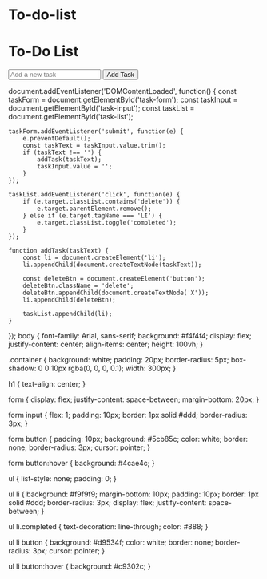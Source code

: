 # To-do-list
<!DOCTYPE html>
<html lang="en">
<head>
    <meta charset="UTF-8">
    <meta name="viewport" content="width=device-width, initial-scale=1.0">
    <title>To-Do List App</title>
    <link rel="stylesheet" href="styles.css">
</head>
<body>
    <div class="container">
        <h1>To-Do List</h1>
        <form id="task-form">
            <input type="text" id="task-input" placeholder="Add a new task">
            <button type="submit">Add Task</button>
        </form>
        <ul id="task-list"></ul>
    </div>
    <script src="script.js"></script>
</body>
</html>
document.addEventListener('DOMContentLoaded', function() {
    const taskForm = document.getElementById('task-form');
    const taskInput = document.getElementById('task-input');
    const taskList = document.getElementById('task-list');

    taskForm.addEventListener('submit', function(e) {
        e.preventDefault();
        const taskText = taskInput.value.trim();
        if (taskText !== '') {
            addTask(taskText);
            taskInput.value = '';
        }
    });

    taskList.addEventListener('click', function(e) {
        if (e.target.classList.contains('delete')) {
            e.target.parentElement.remove();
        } else if (e.target.tagName === 'LI') {
            e.target.classList.toggle('completed');
        }
    });

    function addTask(taskText) {
        const li = document.createElement('li');
        li.appendChild(document.createTextNode(taskText));

        const deleteBtn = document.createElement('button');
        deleteBtn.className = 'delete';
        deleteBtn.appendChild(document.createTextNode('X'));
        li.appendChild(deleteBtn);

        taskList.appendChild(li);
    }
});
body {
    font-family: Arial, sans-serif;
    background: #f4f4f4;
    display: flex;
    justify-content: center;
    align-items: center;
    height: 100vh;
}

.container {
    background: white;
    padding: 20px;
    border-radius: 5px;
    box-shadow: 0 0 10px rgba(0, 0, 0, 0.1);
    width: 300px;
}

h1 {
    text-align: center;
}

form {
    display: flex;
    justify-content: space-between;
    margin-bottom: 20px;
}

form input {
    flex: 1;
    padding: 10px;
    border: 1px solid #ddd;
    border-radius: 3px;
}

form button {
    padding: 10px;
    background: #5cb85c;
    color: white;
    border: none;
    border-radius: 3px;
    cursor: pointer;
}

form button:hover {
    background: #4cae4c;
}

ul {
    list-style: none;
    padding: 0;
}

ul li {
    background: #f9f9f9;
    margin-bottom: 10px;
    padding: 10px;
    border: 1px solid #ddd;
    border-radius: 3px;
    display: flex;
    justify-content: space-between;
}

ul li.completed {
    text-decoration: line-through;
    color: #888;
}

ul li button {
    background: #d9534f;
    color: white;
    border: none;
    border-radius: 3px;
    cursor: pointer;
}

ul li button:hover {
    background: #c9302c;
}
